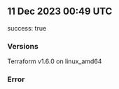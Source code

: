 ## 11 Dec 2023 00:49 UTC

success: true

### Versions

Terraform v1.6.0 on linux_amd64

### Error



